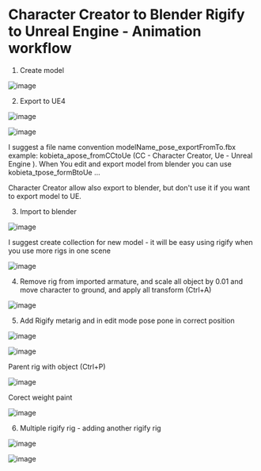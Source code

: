# Character Creator to Blender Rigify to Unreal Engine - Animation workflow

1. Create model

![image](https://user-images.githubusercontent.com/54003204/139698775-8f002c91-e739-4b9e-b197-b56c2282ef72.png)

2. Export to UE4

![image](https://user-images.githubusercontent.com/54003204/139698987-2844f98e-c498-45b4-8c9a-7394ffc8ce1e.png)

![image](https://user-images.githubusercontent.com/54003204/139701198-22320c62-4dbd-4178-ba8b-d51e7d122f09.png)


I suggest a file name convention modelName_pose_exportFromTo.fbx
example:
kobieta_apose_fromCCtoUe (CC - Character Creator, Ue - Unreal Engine ). When You edit and export model from blender you can use kobieta_tpose_formBtoUe ...

Character Creator allow also export to blender, but don't use it if you want to export model to UE.

3. Import to blender

![image](https://user-images.githubusercontent.com/54003204/139701780-795709bc-7d51-4863-8887-c03b631a581c.png)

I suggest create collection for new model - it will be easy using rigify when you use more rigs in one scene

![image](https://user-images.githubusercontent.com/54003204/139702130-16499254-1da9-46c6-b860-e2c6da7e7412.png)

4. Remove rig  from imported armature, and scale all object by 0.01 and move character to ground, and apply all transform (Ctrl+A)

![image](https://user-images.githubusercontent.com/54003204/139702795-90cd37bb-35fc-4fe3-a5de-0568cfe61c28.png)

5. Add Rigify metarig and in edit mode pose pone in correct position

![image](https://user-images.githubusercontent.com/54003204/139707593-ec4a6054-3135-49a7-84fb-55250c88f910.png)

![image](https://user-images.githubusercontent.com/54003204/139707777-541be6de-42ba-4ea6-a6e3-674f9ad7e599.png)

Parent rig with object (Ctrl+P)

![image](https://user-images.githubusercontent.com/54003204/139707998-48d4a20d-ef38-4d61-99d6-0c8d0a5ca58d.png)

Corect weight paint 

![image](https://user-images.githubusercontent.com/54003204/139708795-2c0cf430-c804-4bf3-b08d-5091d6649348.png)

6. Multiple rigify rig - adding another rigify rig

![image](https://user-images.githubusercontent.com/54003204/139738706-27b33a77-02a5-4b7c-8289-3c26c853ac80.png)

![image](https://user-images.githubusercontent.com/54003204/139749995-a1068886-3695-4a01-81ce-7e50e067fa6b.png)



